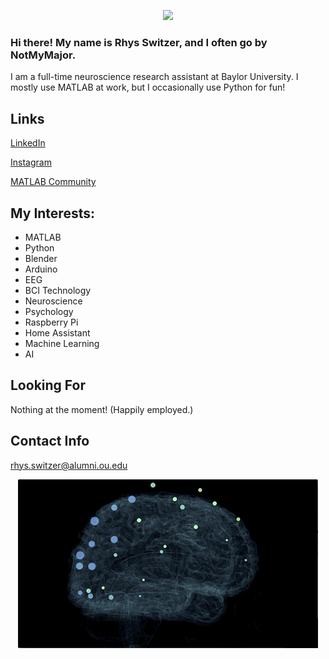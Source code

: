 


<p align="center">
  <img src="BlenderEEGBRainGif.gif" />
</p>

### Hi there! My name is Rhys Switzer, and I often go by NotMyMajor.
I am a full-time neuroscience research assistant at Baylor University. I mostly use MATLAB at work, but I occasionally use Python for fun!

## Links
[LinkedIn](https://www.linkedin.com/in/rhys-switzer-6811851a6)

[Instagram](https://www.instagram.com/rhys_switzer/)

[MATLAB Community](https://www.mathworks.com/matlabcentral/profile/authors/21009000?s_tid=gn_comm)

## My Interests:
* MATLAB
* Python
* Blender
* Arduino
* EEG
* BCI Technology
* Neuroscience
* Psychology
* Raspberry Pi
* Home Assistant
* Machine Learning
* AI

## Looking For
Nothing at the moment! (Happily employed.)

## Contact Info
rhys.switzer@alumni.ou.edu



<!---
NotMyMajor/NotMyMajor is a ✨ special ✨ repository because its `README.md` (this file) appears on your GitHub profile.
You can click the Preview link to take a look at your changes.
--->

<p align="center">
  <img src="OpenBCI-WebXR-EEG.gif" />
</p>
